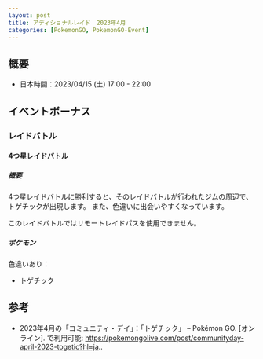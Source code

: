 ```yaml
---
layout: post
title: アディショナルレイド　2023年4月
categories: [PokemonGO, PokemonGO-Event]
---
```


## 概要

- 日本時間：2023/04/15 (土) 17:00 - 22:00

## イベントボーナス

### レイドバトル

#### 4つ星レイドバトル

##### 概要

4つ星レイドバトルに勝利すると、そのレイドバトルが行われたジムの周辺で、トゲチックが出現します。
また、色違いに出会いやすくなっています。

このレイドバトルではリモートレイドパスを使用できません。

##### ポケモン

色違いあり：

- トゲチック

## 参考

- 2023年4月の「コミュニティ・デイ」：「トゲチック」 – Pokémon GO. [オンライン]. で利用可能: https://pokemongolive.com/post/communityday-april-2023-togetic?hl=ja..
